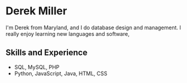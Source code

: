 # Derek Miller

I'm Derek from Maryland, and I do database design and management. I really enjoy learning new languages and software, 

## Skills and Experience
*   SQL, MySQL, PHP
*   Python, JavaScript, Java, HTML, CSS
